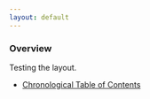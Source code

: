 ```yaml
---
layout: default
---
```


### Overview

Testing the layout.

- [Chronological Table of Contents](http://gernsback.wythoff.net/_TOC_web.html)